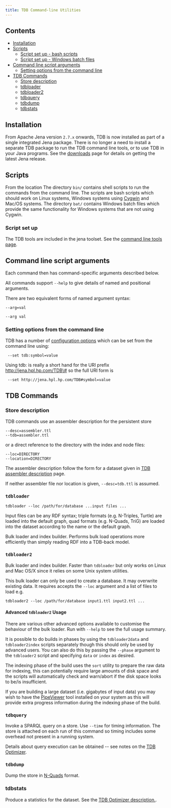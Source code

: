 ```yaml
---
title: TDB Command-line Utilities
---
```


## Contents

-   [Installation](#installation)
-   [Scripts](#scripts)
    -   [Script set up - bash scripts](#script-set-up-bash-scripts)
    -   [Script set up - Windows batch files](#script-set-up-windows-batch-files)
-   [Command line script arguments](#command-line-script-arguments)
    -   [Setting options from the command line](#setting-options-from-the-command-line)
-   [TDB Commands](#tdb-commands)
    -   [Store description](#store-description)
    -   [tdbloader](#tdbloader)
    -   [tdbloader2](#tdbloader2)
    -   [tdbquery](#tdbquery)
    -   [tdbdump](#tdbdump)
    -   [tdbstats](#tdbstats)


## Installation

From Apache Jena version `2.7.x` onwards, TDB is now installed as part of a single integrated Jena
package. There is no longer a need to install a separate TDB package to run the TDB command line
tools, or to use TDB in your Java programs. See the [downloads](/download/index.cgi) page
for details on getting the latest Jena release.

## Scripts

From the location The directory `bin/` contains shell scripts to run the commands
from the command line. The scripts are bash scripts which should work
on Linux systems, Windows systems using [Cygwin](http://www.cygwin.com/) and
Mac/OS systems. The directory `bat/` contains Windows batch files which
provide the same functionality for Windows systems that are not using
Cygwin.

### Script set up

The TDB tools are included in the jena toolset. See the 
[command line tools page](../tools/).

## Command line script arguments

Each command then has command-specific arguments described below.

All commands support `--help` to give details of named and
positional arguments.

There are two equivalent forms of named argument syntax:

    --arg=val

    --arg val

### Setting options from the command line

TDB has a number of
[configuration options](configuration.html)
which can be set from the command line using:

     --set tdb:symbol=value

Using tdb: is really a short hand for the URI prefix
http://jena.hpl.hp.com/TDB\# so the full URI form is

     --set http://jena.hpl.hp.com/TDB#symbol=value

## TDB Commands

### Store description

TDB commands use an assembler description for the persistent store

    --desc=assembler.ttl
    --tdb=assembler.ttl

or a direct reference to the directory with the index and node
files:

    --loc=DIRECTORY
    --location=DIRECTORY

The assembler description follow the form for a dataset given in
[TDB assembler description](assembler.html "TDB/Assembler") page.

If neither assembler file nor location is given, `--desc=tdb.ttl`
is assumed.

### `tdbloader`

    tdbloader --loc /path/for/database ...input files ...

Input files can be any RDF syntax; triple formats (e.g. N-Triples, Turtle)
are loaded into the default graph, quad formats (e.g. N-Quads, TriG)
are loaded into the dataset according to the name or the default graph.

Bulk loader and index builder. Performs bulk load operations more
efficiently than simply reading RDF into a TDB-back model.

### `tdbloader2`

Bulk loader and index builder. Faster than `tdbloader` but only works
on Linux and Mac OS/X since it relies on some Unix system utilities.

This bulk loader can only be used to create a database. It may
overwrite existing data. It requires accepts the `--loc` argument and a
list of files to load e.g.

    tdbloader2 --loc /path/for/database input1.ttl input2.ttl ...

#### Advanced `tdbloader2` Usage

There are various other advanced options available to customise the
behaviour of the bulk loader.  Run with `--help` to see the full usage 
summary.

It is possible to do builds in phases by using the `tdbloader2data` and
`tdbloader2index` scripts separately though this should only be used
by advanced users.  You can also do this by passing the `--phase`
argument to the `tdbloader2` script and specifying `data` or `index` as
desired.

The indexing phase of the build uses the `sort` utility to prepare the raw
data for indexing, this can potentially require large amounts of disk space
and the scripts will automatically check and warn/abort if the disk space
looks to be/is insufficient.

If you are building a large dataset (i.e. gigabytes of input data) you may 
wish to have the [PipeViewer](http://www.ivarch.com/programs/pv.shtml)
tool installed on your system as this will provide extra progress information 
during the indexing phase of the build.

### `tdbquery`

Invoke a SPARQL query on a store. Use `--time` for timing
information. The store is attached on each run of this command so
timing includes some overhead not present in a running system.

Details about query execution can be obtained -- see notes on the
[TDB Optimizer](optimizer.html#investigating-what-is-going-on).

### `tdbdump`

Dump the store in
[N-Quads](http://www.w3.org/TR/n-quads/)
format.

### tdbstats

Produce a statistics for the dataset. See the
[TDB Optimizer description.](optimizer.html#statistics-rule-file).
